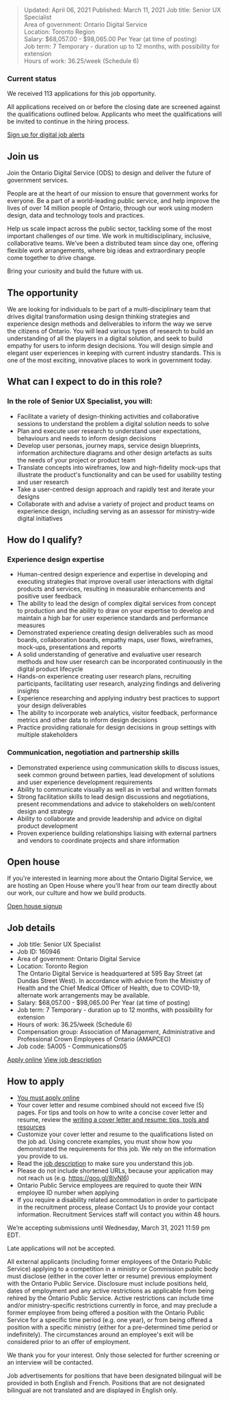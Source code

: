 >Updated: April 06, 2021
>Published: March 11, 2021
>Job title: Senior UX Specialist      
>Area of government: Ontario Digital Service  
>Location: Toronto Region        
>Salary: $68,057.00 - $98,065.00 Per Year (at time of posting)    
>Job term: 7 Temporary - duration up to 12 months, with possibility for extension    
>Hours of work: 36.25/week (Schedule 6)      

### Current status
We received 113 applications for this job opportunity.

All applications received on or before the closing date are screened against the qualifications outlined below. Applicants who meet the qualifications will be invited to continue in the hiring process.

[Sign up for digital job alerts](http://eepurl.com/hgN9i9)

## Join us
Join the Ontario Digital Service (ODS) to design and deliver the future of government services.

People are at the heart of our mission to ensure that government works for everyone. Be a part of a world-leading public service, and help improve the lives of over 14 million people of Ontario, through our work using modern design, data and technology tools and practices.

Help us scale impact across the public sector, tackling some of the most important challenges of our time. We work in multidisciplinary, inclusive, collaborative teams. We’ve been a distributed team since day one, offering flexible work arrangements, where big ideas and extraordinary people come together to drive change.

Bring your curiosity and build the future with us.

## The opportunity
We are looking for individuals to be part of a multi-disciplinary team that drives digital transformation using design thinking strategies and experience design methods and deliverables to inform the way we serve the citizens of Ontario. You will lead various types of research to build an understanding of all the players in a digital solution, and seek to build empathy for users to inform design decisions. You will design simple and elegant user experiences in keeping with current industry standards. This is one of the most exciting, innovative places to work in government today.

## What can I expect to do in this role?
### In the role of Senior UX Specialist, you will:
-   Facilitate a variety of design-thinking activities and collaborative sessions to understand the problem a digital solution needs to solve    
-   Plan and execute user research to understand user expectations, behaviours and needs to inform design decisions   
-   Develop user personas, journey maps, service design blueprints, information architecture diagrams and other design artefacts as suits the needs of your project or product team    
-   Translate concepts into wireframes, low and high-fidelity mock-ups that illustrate the product's functionality and can be used for usability testing and user research    
-   Take a user-centred design approach and rapidly test and iterate your designs    
-   Collaborate with and advise a variety of project and product teams on experience design, including serving as an assessor for ministry-wide digital initiatives
    
## How do I qualify?
### Experience design expertise
-   Human-centred design experience and expertise in developing and executing strategies that improve overall user interactions with digital products and services, resulting in measurable enhancements and positive user feedback    
-   The ability to lead the design of complex digital services from concept to production and the ability to draw on your expertise to develop and maintain a high bar for user experience standards and performance measures    
-   Demonstrated experience creating design deliverables such as mood boards, collaboration boards, empathy maps, user flows, wireframes, mock-ups, presentations and reports    
-   A solid understanding of generative and evaluative user research methods and how user research can be incorporated continuously in the digital product lifecycle    
-   Hands-on experience creating user research plans, recruiting participants, facilitating user research, analyzing findings and delivering insights    
-   Experience researching and applying industry best practices to support your design deliverables    
-   The ability to incorporate web analytics, visitor feedback, performance metrics and other data to inform design decisions    
-   Practice providing rationale for design decisions in group settings with multiple stakeholders
    
### Communication, negotiation and partnership skills
-   Demonstrated experience using communication skills to discuss issues, seek common ground between parties, lead development of solutions and user experience development requirements    
-   Ability to communicate visually as well as in verbal and written formats    
-   Strong facilitation skills to lead design discussions and negotiations, present recommendations and advice to stakeholders on web/content design and strategy    
-   Ability to collaborate and provide leadership and advice on digital product development    
-   Proven experience building relationships liaising with external partners and vendors to coordinate projects and share information
    
## Open house
If you're interested in learning more about the Ontario Digital Service, we are hosting an Open House where you'll hear from our team directly about our work, our culture and how we build products.

[Open house signup](https://docs.google.com/forms/d/e/1FAIpQLScgg8nOA-_lsE8FbKglZotI_gd_rTbCMugYYUTRZLV9SAISxw/viewform)

## Job details
-   Job title: Senior UX Specialist    
-   Job ID: 160946    
-   Area of government: Ontario Digital Service    
-   Location: Toronto Region        
    The Ontario Digital Service is headquartered at 595 Bay Street (at Dundas Street West). In accordance with advice from the Ministry of Health and the Chief Medical Officer of Health, due to COVID-19, alternate work arrangements may be available.    
-   Salary: $68,057.00 - $98,065.00 Per Year (at time of posting)    
-   Job term: 7 Temporary - duration up to 12 months, with possibility for extension    
-   Hours of work: 36.25/week (Schedule 6)    
-   Compensation group: Association of Management, Administrative and Professional Crown Employees of Ontario (AMAPCEO)    
-   Job code: 5A005 - Communications05
    
[Apply online](https://www.gojobs.gov.on.ca/Apply.aspx?Language=English&JobID=160946)  [View job description](https://www.gojobs.gov.on.ca/PDR.aspx?Language=English&JobID=160946)

## How to apply
-   [You must apply online](https://www.gojobs.gov.on.ca/Apply.aspx?Language=English&JobID=160946)   
-   Your cover letter and resume combined should not exceed five (5) pages. For tips and tools on how to write a concise cover letter and resume, review the [writing a cover letter and resume: tips, tools and resources](https://www.gojobs.gov.on.ca/Docs/OPSCoverLetterandResumeWritingGuide.pdf)    
-   Customize your cover letter and resume to the qualifications listed on the job ad. Using concrete examples, you must show how you demonstrated the requirements for this job. We rely on the information you provide to us.    
-   Read the [job description](https://www.gojobs.gov.on.ca/PDR.aspx?Language=English&JobID=160946) to make sure you understand this job.    
-   Please do not include shortened URLs, because your application may not reach us (e.g. https://goo.gl/8lvNl6)    
-   Ontario Public Service employees are required to quote their WIN employee ID number when applying    
-   If you require a disability related accommodation in order to participate in the recruitment process, please Contact Us to provide your contact information. Recruitment Services staff will contact you within 48 hours.
    
We’re accepting submissions until Wednesday, March 31, 2021 11:59 pm EDT.

Late applications will not be accepted.

All external applicants (including former employees of the Ontario Public Service) applying to a competition in a ministry or Commission public body must disclose (either in the cover letter or resume) previous employment with the Ontario Public Service. Disclosure must include positions held, dates of employment and any active restrictions as applicable from being rehired by the Ontario Public Service. Active restrictions can include time and/or ministry-specific restrictions currently in force, and may preclude a former employee from being offered a position with the Ontario Public Service for a specific time period (e.g. one year), or from being offered a position with a specific ministry (either for a pre-determined time period or indefinitely). The circumstances around an employee's exit will be considered prior to an offer of employment.

We thank you for your interest. Only those selected for further screening or an interview will be contacted.

Job advertisements for positions that have been designated bilingual will be provided in both English and French. Positions that are not designated bilingual are not translated and are displayed in English only.

  


